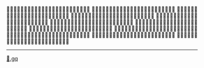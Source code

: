 🐆🐆🐆🐆🐆🐆🐆🐆🐆🐆🐆🐆🐆🐆🐆🐆🐆🐆🐆🐆🐆🐆🐆🐆
🐆🐆🐆🐆🐆🐆🐆🐆🐆🐆🐆🐆🐆🐆🐆🐆🐆🐆🐆🐆🐆🐆🐆🐆
🐆🐆🐆🐆🐆🐆🐆🐆🐆🐆🐆🐆🐆🐆🐆🐆🐆🐆🐆🐆🐆🐆🐆🐆
🐆🐆🐆🐆🐆🐆🐆🐆🐆🐆🐆🐆🐆🐆🐆🐆🐆🐆🐆🐆🐆🐆🐆🐆
🐆🐆🐆🐆🐆🐆🐆🐆🐆🐆🐆🐆🐆🐆🐆🐆🐆🐆🐆🐆🐆🐆🐆🐆
🐆🐆🐆🐆🐆🐆🐆🐆🐆🐆🐆🐆🐆🐆🐆🐆🐆🐆🐆🐆🐆🐆🐆🐆
🐆🐆🐆🐆🐆🐆🐆🐆🐆🐆🐆🐆🐆🐆🐆🐆🐆🐆🐆🐆🐆🐆🐆🐆
🐆🐆🐆🐆🐆🐆🐆🐆🐆🐆🐆🐆🐆🐆🐆🐆🐆🐆🐆🐆🐆🐆🐆🐆
🐆🐆🐆🐆🐆🐆🐆🐆🐆🐆🐆🐆🐆🐆🐆🐆🐆🐆🐆🐆🐆🐆🐆🐆
🐆🐆🐆🐆🐆🐆🐆🐆🐆🐆🐆🐆🐆🐆🐆🐆🐆🐆🐆🐆🐆🐆🐆🐆
🐆🐆🐆🐆🐆🐆🐆🐆🐆🐆🐆🐆🐆🐆🐆🐆🐆🐆🐆🐆🐆🐆🐆🐆
🐆🐆🐆🐆🐆🐆🐆🐆🐆🐆🐆🐆🐆🐆🐆🐆🐆🐆🐆🐆🐆🐆🐆🐆


---


[🐆.gq](xn--xn8h.gq)
